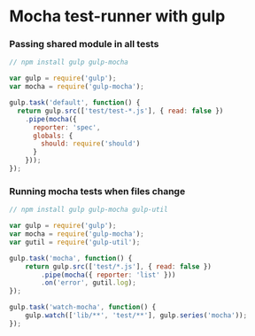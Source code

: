 # Mocha test-runner with gulp

### Passing shared module in all tests

```js
// npm install gulp gulp-mocha

var gulp = require('gulp');
var mocha = require('gulp-mocha');

gulp.task('default', function() {
  return gulp.src(['test/test-*.js'], { read: false })
    .pipe(mocha({
      reporter: 'spec',
      globals: {
        should: require('should')
      }
    }));
});
```

### Running mocha tests when files change

```js
// npm install gulp gulp-mocha gulp-util

var gulp = require('gulp');
var mocha = require('gulp-mocha');
var gutil = require('gulp-util');

gulp.task('mocha', function() {
    return gulp.src(['test/*.js'], { read: false })
        .pipe(mocha({ reporter: 'list' }))
        .on('error', gutil.log);
});

gulp.task('watch-mocha', function() {
    gulp.watch(['lib/**', 'test/**'], gulp.series('mocha'));
});
```
